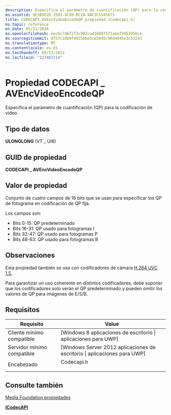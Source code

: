 ```yaml
---
description: Especifica el parámetro de cuantificación (QP) para la codificación de vídeo.
ms.assetid: 9E3B5E2D-3583-4C89-BC2A-4AC3C5545673
title: CODECAPI_AVEncVideoEncodeQP propiedad (Codecapi.h)
ms.topic: reference
ms.date: 05/31/2018
ms.openlocfilehash: eec6c746f2f3c902ca416097571abaf5953956cb
ms.sourcegitcommit: d75fc10b9f0825bbe5ce5045c90d4045e3c53243
ms.translationtype: MT
ms.contentlocale: es-ES
ms.lasthandoff: 09/13/2021
ms.locfileid: "127467214"
---
```

# <a name="codecapi_avencvideoencodeqp-property"></a>Propiedad CODECAPI \_ AVEncVideoEncodeQP

Especifica el parámetro de cuantificación (QP) para la codificación de vídeo.

## <a name="data-type"></a>Tipo de datos

**ULONGLONG** (VT \_ UI8)

## <a name="property-guid"></a>GUID de propiedad

**CODECAPI \_ AVEncVideoEncodeQP**

## <a name="property-value"></a>Valor de propiedad

Conjunto de cuatro campos de 16 bits que se usan para especificar los QP de fotograma en codificación de QP fija.

Los campos son:

-   Bits 0-15: QP predeterminado
-   Bits 16-31: QP usado para fotogramas I
-   Bits 32-47: QP usado para fotogramas P
-   Bits 48-63: QP usado para fotogramas B

## <a name="remarks"></a>Observaciones

Esta propiedad también se usa con codificadores de cámara [H.264 UVC 1.5.](camera-encoder-h264-uvc-1-5.md)

Para garantizar un uso coherente en distintos codificadores, debe suponer que los codificadores solo verán el QP predeterminado y pueden omitir los valores de QP para imágenes de E/S/B.

## <a name="requirements"></a>Requisitos



| Requisito | Value |
|-------------------------------------|---------------------------------------------------------------------------------------|
| Cliente mínimo compatible<br/> | \[Windows 8 aplicaciones de escritorio \| aplicaciones para UWP\]<br/>                                     |
| Servidor mínimo compatible<br/> | \[Windows Server 2012 aplicaciones de escritorio \| aplicaciones para UWP\]<br/>                           |
| Encabezado<br/>                   | <dl> <dt>Codecapi.h</dt> </dl> |



## <a name="see-also"></a>Consulte también

<dl> <dt>

[Media Foundation propiedades](media-foundation-properties.md)
</dt> <dt>

[**ICodecAPI**](/windows/desktop/api/strmif/nn-strmif-icodecapi)
</dt> </dl>

 

